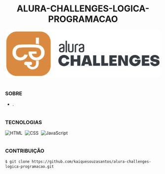 <h1 align=center>ALURA-CHALLENGES-LOGICA-PROGRAMACAO</h1>

<p align="center">
  <img src="logo-challenge.svg" width="500">
</p>

#
### SOBRE

- .
  
#
### TECNOLOGIAS

![HTML](https://img.shields.io/badge/HTML-0D1117?style=for-the-badge&logo=html5&labelColor=0D1117)&nbsp;
![CSS](https://img.shields.io/badge/CSS-0D1117?style=for-the-badge&logo=CSS3&logoColor=1572B6&labelColor=0D1117)&nbsp;
![JavaScript](https://img.shields.io/badge/JavaScript-0D1117?style=for-the-badge&logo=javascript&labelColor=0D1117&textColor=0D1117)&nbsp;

#
### CONTRIBUIÇÃO

```
$ git clone https://github.com/kaiquesouzasantos/alura-challenges-logica-programacao.git 
```
